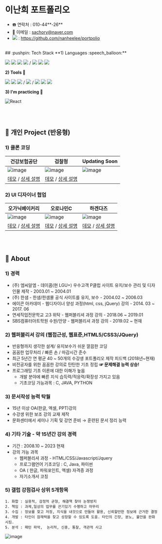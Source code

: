 # 이난희 포트폴리오

- :phone: 연락처 : 010-44**-26**
- :love_letter: 이메일 : sachory@naver.com
- <img src="https://img.shields.io/badge/Git Hub-181717?style=flat&logo=GitHub&logoColor=white" /> : https://github.com/nanheelee/portpolio

<br>
## :pushpin: Tech Stack 
**1) Languages :speech_balloon:**

<img src="https://img.shields.io/badge/HTML5-E34F26?style=flat&logo=HTML5&logoColor=white" /> <img src="https://img.shields.io/badge/CSS3-1572B6?style=flat&logo=CSS3&logoColor=white" /> <img src="https://img.shields.io/badge/JavaScript-f7df1e?style=flat&logo=JavaScript&logoColor=white" /> <img src="https://img.shields.io/badge/jQuery-0769AD?style=flat&logo=jQuery&logoColor=white" />  /  <img src="https://img.shields.io/badge/-Respond web-ca6598?style=flat-square&logo=htmlacademy&logoColor=white"/> <img src="https://img.shields.io/badge/-Cross%20browsing-302683?style=flat-square&logo=googlechrome&logoColor=white"/> <img src="https://img.shields.io/badge/-Interative%20Motion-FF8800?style=flat-square&logo=Funimation&logoColor=white"/>

**2) Tools :hammer:**

<img src="https://img.shields.io/badge/VSCode-007ACC?style=flat&logo=VisualStudioCode&logoColor=white" /> <img src="https://img.shields.io/badge/GitHub-181717?style=flat&logo=GitHub&logoColor=white" /> <img src="https://img.shields.io/badge/Git-F05032?style=flat&logo=Git&logoColor=white" /> / <img src="https://img.shields.io/badge/AdobePhotoshop-31A8FF?style=flat&logo=AdobePhotoshop&logoColor=white" /> / <img src="https://img.shields.io/badge/Excel-217346?style=flat&logo=Microsoft Excel&logoColor=white" /> <img src="https://img.shields.io/badge/Word-2B579A?style=flat&logo=Microsoft Word&logoColor=white" /> <img src="https://img.shields.io/badge/Power Point-B7472A?style=flat&logo=Microsoft PowerPoint&logoColor=white" />

**3) I'm practicing 👀**

![React](https://img.shields.io/badge/-React-0088CC?style=flat-square&logo=React&logoColor=ffffff)
  
<br><br>
## :pushpin: 개인 Project (반응형)

### 1) 클론 코딩

건강보험공단|검찰청| Updating Soon |
---|---|---|
![image](https://user-images.githubusercontent.com/126562076/225217052-c942e669-e883-4b76-97ec-7c7c6e59e0e1.png)|![image](https://user-images.githubusercontent.com/126562076/225209848-f72504de-61a7-43d4-bad1-2ecd063db6a1.png)|![image](https://user-images.githubusercontent.com/126562076/225215273-cf7fc5d5-3e4b-4829-a0f9-1a935fd521d6.png)|
[데모](http://sachory.dothome.co.kr/01-nhis/index.html) / [상세 설명](https://github.com/nanheelee/portpolio/tree/master/01-nhis) | [데모](http://sachory.dothome.co.kr/02-spo/index.html) / [상세 설명](https://github.com/nanheelee/portpolio/blob/master/02-spo)| 


### 2) UI 디자이너 협업 

오가닉베이커리|오로나민C|하겐다즈|
---|---|---|
![image](https://user-images.githubusercontent.com/126562076/225209873-0b57c24b-4111-4aa2-a8ac-6594f8d7a60b.png) | ![image](https://user-images.githubusercontent.com/126562076/225213679-36754750-2ae4-45d0-b14e-c082896596d0.png) | ![image](https://user-images.githubusercontent.com/126562076/225216696-da9e8cab-d3e5-4fc3-9507-6e0f4b39cd22.png)|
[데모](http://sachory.dothome.co.kr/03-bakery/index.html)  / [상세 설명](https://github.com/nanheelee/portpolio/blob/master/03-bakery)| [데모](http://sachory.dothome.co.kr/04-oronaminc/index.html) / [상세 설명](https://github.com/nanheelee/portpolio/blob/master/04-oronaminc)| [데모](http://sachory.dothome.co.kr/05-haagendazs/index.html) / [상세 설명](https://github.com/nanheelee/portpolio/tree/master/05-haagendazs)|

<br><br>


## :pushpin: About

### 1)  경력

- (주) 엠씨알엠 - 데이콤(현 LGU+) 우수고객 P클럽 사이트 유지/보수 관리 및 디자인물 제작 - 2003.01 ~ 2004.01
- (주) 한샘 - 한샘/한샘몰 공식 사이트를 유지, 보수 - 2004.02 ~ 2006.03 <br> 
- 에이콘 아카데미 - 웹디자이너 양성 과정(html, css, jQuery) 강의 - 2014. 03 ~ 2017. 06
- 연세직업전문학교 고3 위탁 - 웹퍼블리셔 과정 강의 - 2018.06 ~ 2019.01
- SBS컴퓨터아트학원 수원/안양 - 웹퍼블리셔 과정 강의 - 2019.02 ~ 현재

### 2) 웹퍼블리셔 강의 (웹접근성, 웹표준,HTML5/CSS3/JQuery) 

- 반응형까지 생각한 설계/ 유지보수가 쉬운 깔끔한 코딩
- 꼼꼼한 업무처리 / 빠른 손 / 마감시간 준수
- 최근 5년간 연 평균 40 ~ 50개의 수강생 포트폴리오 제작 피드백 (2018년~현재)
- 비전공자를 위한 꼼꼼한 강의로 탄탄한 기초 정립 <strong>☞ 문제해결 능력 상승!</strong>
- 프로그래밍 기초 이론에 대한 이해가 높음
  - 개발 분야에 빠른 지식 습득력/적응력/확장성 가지고 있음 
  - 기초코딩 가능과목 : C, JAVA, PYTHON 


### 3) 문서작성 능력 탁월

- 15년 이상 OA(한글, 엑셀, PPT)강의
- 수강생 위한 보조 강의 교재 제작
- 문화센터에서 세미나 기획 및 강연 준비 → 훈련된 문서 정리 능력

### 4) 기타 기술 - 약 15년간 강의 경력
- 기간 : 2008.10 ~ 2023 현재
- 강의 가능 과목
  - 웹퍼블리셔 과정 - HTML/CSS/Javascript/Jquery
  - 프로그램언어 기초코딩 : C, Java, 파이썬
  - OA ( 한글, 파워포인트, 엑셀) 자격증 과정 
  - 자기소개서 코칭

### 5) 갤럽 강점검사 상위 5개항목
```
1. 화합 : 실용적, 감정적 균형, 해결책 찾아 논쟁방지
2. 책임 : 과제,일상의 업무를 끈기있기 수행하고 마무리
3. 수집 : 정보를 찾고 저정, 지식을 내것으로 만들어 활용, 신뢰할만한 정보에 근거한 결정
4. 개발 : 타인이 잠재력을 찾고 성장할 수 있도록 도움. 타인의 긴장, 분노, 불안을 완화시킴.
5. 분석 : 패턴 파악,  논리적, 신중, 통찰, 객관적 사고
```

![image](https://user-images.githubusercontent.com/126562076/225245190-78dc4b5b-4646-405e-acc2-b21d99b852bf.png)




